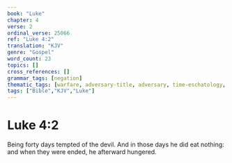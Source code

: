 ```yaml
---
book: "Luke"
chapter: 4
verse: 2
ordinal_verse: 25066
ref: "Luke 4:2"
translation: "KJV"
genre: "Gospel"
word_count: 23
topics: []
cross_references: []
grammar_tags: [negation]
thematic_tags: [warfare, adversary-title, adversary, time-eschatology, time-units, time]
tags: ["Bible","KJV","Luke"]
---
```


# Luke 4:2

Being forty days tempted of the devil. And in those days he did eat nothing: and when they were ended, he afterward hungered.
